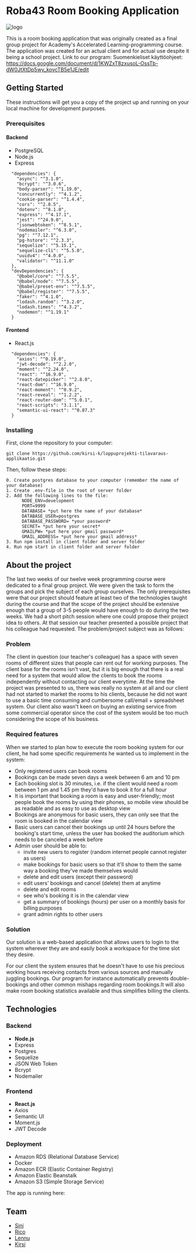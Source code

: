 # Roba43 Room Booking Application
![logo](https://github.com/kirsi-k/loppuprojekti-tilavaraus-applikaatio/blob/master/client/public/logo3.png)

This is a room booking application that was originally created as a final group project for Academy's Accelerated Learning-programming course. The application was created for an actual client and for actual use despite it being a school project.
Link to our program:
Suomenkieliset käyttöohjeet: https://docs.google.com/document/d/1KWZxT8zxusoL-OssTb-dW0JtXtDp5wy_kovcTB5e1JE/edit
## Getting Started
These instructions will get you a copy of the project up and running on your local machine for development purposes.
### Prerequisites
#### Backend
* PostgreSQL
* Node.js
* Express
```
  "dependencies": {
    "async": "^3.1.0",
    "bcrypt": "^3.0.6",
    "body-parser": "^1.19.0",
    "concurrently": "^4.1.2",
    "cookie-parser": "^1.4.4",
    "cors": "^2.8.5",
    "dotenv": "^8.1.0",
    "express": "^4.17.1",
    "jest": "^24.9.0",
    "jsonwebtoken": "^8.5.1",
    "nodemailer": "^6.3.0",
    "pg": "^7.12.1",
    "pg-hstore": "^2.3.3",
    "sequelize": "^5.15.1",
    "sequelize-cli": "^5.5.0",
    "uuidv4": "^4.0.0",
    "validator": "^11.1.0"
  },
  "devDependencies": {
    "@babel/core": "^7.5.5",
    "@babel/node": "^7.5.5",
    "@babel/preset-env": "^7.5.5",
    "@babel/register": "^7.5.5",
    "faker": "^4.1.0",
    "lodash.random": "^3.2.0",
    "lodash.times": "^4.3.2",
    "nodemon": "^1.19.1"
  }
```
#### Frontend
* React.js
```
  "dependencies": {
    "axios": "^0.19.0",
    "jwt-decode": "^2.2.0",
    "moment": "^2.24.0",
    "react": "^16.9.0",
    "react-datepicker": "^2.8.0",
    "react-dom": "^16.9.0",
    "react-moment": "^0.9.2",
    "react-reveal": "^1.2.2",
    "react-router-dom": "^5.0.1",
    "react-scripts": "3.1.1",
    "semantic-ui-react": "^0.87.3"
  }
```
### Installing
First, clone the repository to your computer:
```
git clone https://github.com/kirsi-k/loppuprojekti-tilavaraus-applikaatio.git
```
Then, follow these steps:
```
0. Create postgres database to your computer (remember the name of your database)
1. Create .env-file in the root of server folder
2. Add the following lines to the file:
      NODE_ENV=development
      PORT=9999
      DATABASE= *put here the name of your database*
      DATABASE_USER=postgres
      DATABASE_PASSWORD= *your password*
      SECRET= *put here your secret*
      GMAILPW= *put here your gmail password*
      GMAIL_ADDRESS= *put here your gmail address*
3. Run npm install in client folder and server folder
4. Run npm start in client folder and server folder
```
## About the project
The last two weeks of our twelve week programming course were dedicated to a final group project. We were given the task to form the groups and pick the subject of each group ourselves. The only prerequisites were that our project should feature at least two of the technologies taught during the course and that the scope of the project should be extensive enough that a group of 3-5 people would have enough to do during the two weeks. We had a short pitch session where one could propose their project idea to others. At that session our teacher presented a possible project that his colleague had requested. The problem/project subject was as follows:
### Problem
The client in question (our teacher's colleague) has a space with seven rooms of different sizes that people can rent out for working purposes. The client base for the rooms isn't vast, but it is big enough that there is a real need for a system that would allow the clients to book the rooms independently without contacting our client everytime. At the time the project was presented to us, there was really no system at all and our client had not started to market the rooms to his clients, because he did not want to use a basic time consuming and cumbersome call/email + spreadsheet system. Our client also wasn't keen on buying an existing service from some commercial operator since the cost of the system would be too much considering the scope of his business.
### Required features
When we started to plan how to execute the room booking system for our client, he had some specific requirements he wanted us to implement in the system:
* Only registered users can book rooms
* Bookings can be made seven days a week between 6 am and 10 pm
* Each booking slot is 30 minutes, i.e. if the client would need a room between 1 pm and 1.45 pm they'd have to book it for a full hour
* It is important that booking a room is easy and user-friendly; most people book the rooms by using their phones, so mobile view should be as readable and as easy to use as desktop view
* Bookings are anonymous for basic users, they can only see that the room is booked in the calendar view
* Basic users can cancel their bookings up until 24 hours before the booking's start time, unless the user has booked the auditorium which needs to be canceled a week before
* Admin user should be able to:
  * invite new users to register (random internet people cannot register as users)
  * make bookings for basic users so that it'll show to them the same way a booking they've made themselves would
  * delete and edit users (except their password)
  * edit users' bookings and cancel (delete) them at anytime
  * delete and edit rooms
  * see who's booking it is in the calendar view
  * get a summary of bookings (hours) per user on a monthly basis for billing purposes
  * grant admin rights to other users
### Solution
Our solution is a web-based application that allows users to login to the system wherever they are and easily book a workspace for the time slot they desire.

For our client the system ensures that he doesn't have to use his precious working hours receiving contacts from various sources and manually juggling bookings. Our program for instance automatically prevents double-bookings and other common mishaps regarding room bookings.It will also make room booking statistics available and thus simplifies billing the clients.
## Technologies
### Backend
* __Node.js__
* Express
* Postgres
* Sequelize
* JSON Web Token
* Bcrypt
* Nodemailer
### Frontend
* __React.js__
* Axios
* Semantic UI
* Moment.js
* JWT Decode
### Deployment
* Amazon RDS (Relational Database Service)
* Docker
* Amazon ECR (Elastic Container Registry)
* Amazon Elastic Beanstalk
* Amazon S3 (Simple Storage Service)

The app is running here: 
## Team
* [Sini](https://github.com/siniv)
* [Rico](https://github.com/pircklr1)
* [Lennu](https://github.com/lmetsaranta)
* [Kirsi](https://github.com/kirsi-k)

